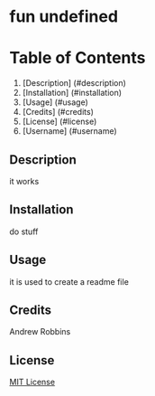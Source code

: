 # fun undefined
  # Table of Contents
  1. [Description] (#description)
  2. [Installation] (#installation)
  3. [Usage] (#usage)
  4. [Credits] (#credits)
  5. [License] (#license)
  6. [Username] (#username)
  ## Description
  it works
  ## Installation
  do stuff
  ## Usage
  it is used to create a readme file
  ## Credits
  Andrew Robbins
  ## License
  [MIT License](undefined)
